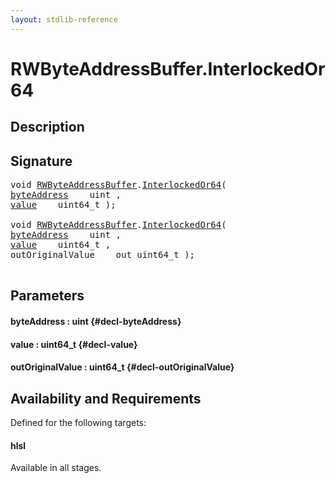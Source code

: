 ```yaml
---
layout: stdlib-reference
---
```


# RWByteAddressBuffer\.InterlockedOr64

## Description





## Signature 

<pre>
void <a href="/stdlib-reference/types/RWByteAddressBuffer/index" class="code_type">RWByteAddressBuffer</a>.<a href="/stdlib-reference/types/RWByteAddressBuffer/InterlockedOr64">InterlockedOr64</a>(
<a href="/stdlib-reference/types/RWByteAddressBuffer/InterlockedOr64#decl-byteAddress" class="code_param">byteAddress</a>    uint ,
<a href="/stdlib-reference/types/RWByteAddressBuffer/InterlockedOr64#decl-value" class="code_param">value</a>    uint64_t );

void <a href="/stdlib-reference/types/RWByteAddressBuffer/index" class="code_type">RWByteAddressBuffer</a>.<a href="/stdlib-reference/types/RWByteAddressBuffer/InterlockedOr64">InterlockedOr64</a>(
<a href="/stdlib-reference/types/RWByteAddressBuffer/InterlockedOr64#decl-byteAddress" class="code_param">byteAddress</a>    uint ,
<a href="/stdlib-reference/types/RWByteAddressBuffer/InterlockedOr64#decl-value" class="code_param">value</a>    uint64_t ,
outOriginalValue    out uint64_t );

</pre>

## Parameters

#### byteAddress  : uint {#decl-byteAddress}
#### value  : uint64\_t {#decl-value}
#### outOriginalValue  : uint64\_t {#decl-outOriginalValue}

## Availability and Requirements

Defined for the following targets:

#### hlsl
Available in all stages.




